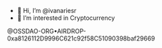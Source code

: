 - 👋 Hi, I’m @ivanariesr
- 👀 I’m interested in Cryptocurrency

@OSSDAO-ORG•AIRDROP-0xa8126112D9996C621c92f58C51090398baf29669

<!---
ivanariesr/ivanariesr is a ✨ special ✨ repository because its `README.md` (this file) appears on your GitHub profile.
You can click the Preview link to take a look at your changes.
--->
